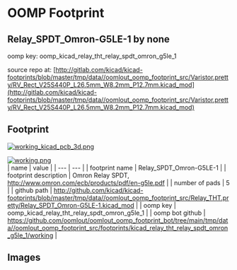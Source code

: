 # OOMP Footprint  
## Relay_SPDT_Omron-G5LE-1  by none  
  
oomp key: oomp_kicad_relay_tht_relay_spdt_omron_g5le_1  
  
source repo at: [http://gitlab.com/kicad/kicad-footprints/blob/master/tmp/data//oomlout_oomp_footprint_src/Varistor.pretty/RV_Rect_V25S440P_L26.5mm_W8.2mm_P12.7mm.kicad_mod](http://gitlab.com/kicad/kicad-footprints/blob/master/tmp/data//oomlout_oomp_footprint_src/Varistor.pretty/RV_Rect_V25S440P_L26.5mm_W8.2mm_P12.7mm.kicad_mod)  
## Footprint  
  
[![working_kicad_pcb_3d.png](working_kicad_pcb_3d_600.png)](working_kicad_pcb_3d.png)  
  
[![working.png](working_600.png)](working.png)  
| name | value | 
| --- | --- | 
| footprint name | Relay_SPDT_Omron-G5LE-1 | 
| footprint description | Omron Relay SPDT, http://www.omron.com/ecb/products/pdf/en-g5le.pdf | 
| number of pads | 5 | 
| github path | http://github.com/kicad/kicad-footprints/blob/master/tmp/data//oomlout_oomp_footprint_src/Relay_THT.pretty/Relay_SPDT_Omron-G5LE-1.kicad_mod | 
| oomp key | oomp_kicad_relay_tht_relay_spdt_omron_g5le_1 | 
| oomp bot github | https://github.com/oomlout/oomlout_oomp_footprint_bot/tree/main/tmp/data//oomlout_oomp_footprint_src/footprints/kicad_relay_tht_relay_spdt_omron_g5le_1/working | 
## Images  
